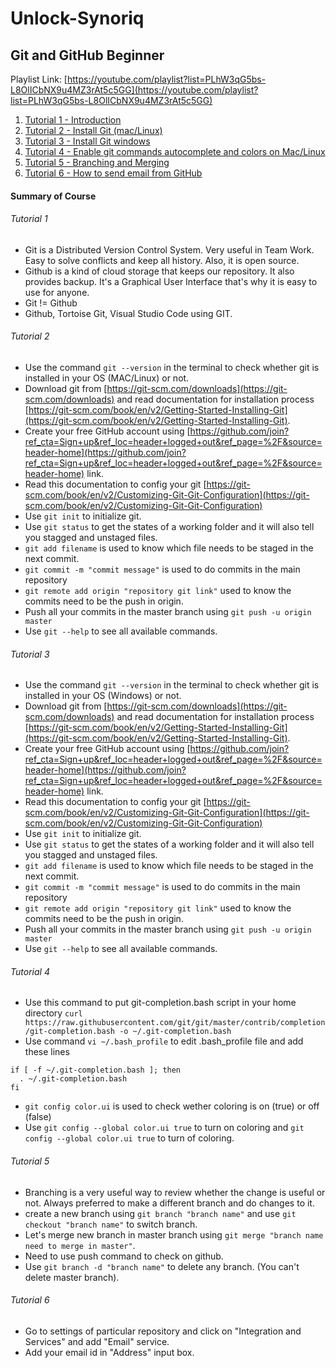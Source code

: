 # Unlock-Synoriq

## Git and GitHub Beginner
Playlist Link: [https://youtube.com/playlist?list=PLhW3qG5bs-L8OlICbNX9u4MZ3rAt5c5GG](https://youtube.com/playlist?list=PLhW3qG5bs-L8OlICbNX9u4MZ3rAt5c5GG)

1. [Tutorial 1 - Introduction](#Tutorial-1)
2. [Tutorial 2 - Install Git (mac/Linux)](#Tutorial-2)
3. [Tutorial 3 - Install Git windows](#Tutorial-3)
4. [Tutorial 4 - Enable git commands autocomplete and colors on Mac/Linux](#Tutorial-4)
5. [Tutorial 5 - Branching and Merging](#Tutorial-5)
6. [Tutorial 6 - How to send email from GitHub](#Tutorial-6)

#### Summary of Course
###### Tutorial 1
* Git is a Distributed Version Control System. Very useful in Team Work. Easy to solve conflicts and keep all history. Also, it is open source.
* Github is a kind of cloud storage that keeps our repository. It also provides backup. It's a Graphical User Interface that's why it is easy to use for anyone.
* Git != Github
* Github, Tortoise Git, Visual Studio Code using GIT.
###### Tutorial 2
* Use the command `git --version` in the terminal to check whether git is installed in your OS (MAC/Linux) or not.
* Download git from [https://git-scm.com/downloads](https://git-scm.com/downloads) and read documentation for installation process [https://git-scm.com/book/en/v2/Getting-Started-Installing-Git](https://git-scm.com/book/en/v2/Getting-Started-Installing-Git).
* Create your free GitHub account using [https://github.com/join?ref_cta=Sign+up&ref_loc=header+logged+out&ref_page=%2F&source=header-home](https://github.com/join?ref_cta=Sign+up&ref_loc=header+logged+out&ref_page=%2F&source=header-home) link.
* Read this documentation to config your git [https://git-scm.com/book/en/v2/Customizing-Git-Git-Configuration](https://git-scm.com/book/en/v2/Customizing-Git-Git-Configuration)
* Use `git init` to initialize git.
* Use `git status` to get the states of a working folder and it will also tell you stagged and unstaged files.
* `git add filename` is used to know which file needs to be staged in the next commit.
* `git commit -m "commit message"` is used to do commits in the main repository
* `git remote add origin "repository git link"` used to know the commits need to be the push in origin.
* Push all your commits in the master branch using `git push -u origin master`
* Use `git --help` to see all available commands.
###### Tutorial 3
* Use the command `git --version` in the terminal to check whether git is installed in your OS (Windows) or not.
* Download git from [https://git-scm.com/downloads](https://git-scm.com/downloads) and read documentation for installation process [https://git-scm.com/book/en/v2/Getting-Started-Installing-Git](https://git-scm.com/book/en/v2/Getting-Started-Installing-Git).
* Create your free GitHub account using [https://github.com/join?ref_cta=Sign+up&ref_loc=header+logged+out&ref_page=%2F&source=header-home](https://github.com/join?ref_cta=Sign+up&ref_loc=header+logged+out&ref_page=%2F&source=header-home) link.
* Read this documentation to config your git [https://git-scm.com/book/en/v2/Customizing-Git-Git-Configuration](https://git-scm.com/book/en/v2/Customizing-Git-Git-Configuration)
* Use `git init` to initialize git.
* Use `git status` to get the states of a working folder and it will also tell you stagged and unstaged files.
* `git add filename` is used to know which file needs to be staged in the next commit.
* `git commit -m "commit message"` is used to do commits in the main repository
* `git remote add origin "repository git link"` used to know the commits need to be the push in origin.
* Push all your commits in the master branch using `git push -u origin master`
* Use `git --help` to see all available commands.
###### Tutorial 4
* Use this command to put git-completion.bash script in your home directory `curl https://raw.githubusercontent.com/git/git/master/contrib/completion/git-completion.bash -o ~/.git-completion.bash`
* Use command `vi ~/.bash_profile` to edit .bash_profile file and add these lines
```
if [ -f ~/.git-completion.bash ]; then
  . ~/.git-completion.bash
fi
```
* `git config color.ui` is used to check wether coloring is on (true) or off (false)
* Use `git config --global color.ui true` to turn on coloring and `git config --global color.ui true` to turn of coloring.
###### Tutorial 5
* Branching is a very useful way to review whether the change is useful or not. Always preferred to make a different branch and do changes to it.
* create a new branch using `git branch "branch name"` and use `git checkout "branch name"` to switch branch.
* Let's merge new branch in master branch using `git merge "branch name need to merge in master"`.
* Need to use push command to check on github.
* Use `git branch -d "branch name"` to delete any branch. (You can't delete master branch).
###### Tutorial 6
* Go to settings of particular repository and click on "Integration and Services" and add "Email" service.
* Add your email id in "Address" input box.
